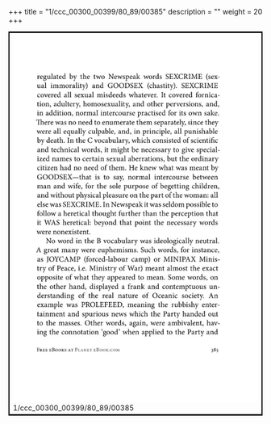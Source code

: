 +++
title = "1/ccc_00300_00399/80_89/00385"
description = ""
weight = 20
+++

<table style="border:2px solid black;max-width:800px;max-height:800px;" 
><tr><td>
<img class="center-fit-jpg"
src="/jpg_/out_jpg_1984__385.jpg">
1/ccc_00300_00399/80_89/00385
</img></td></tr></table>

